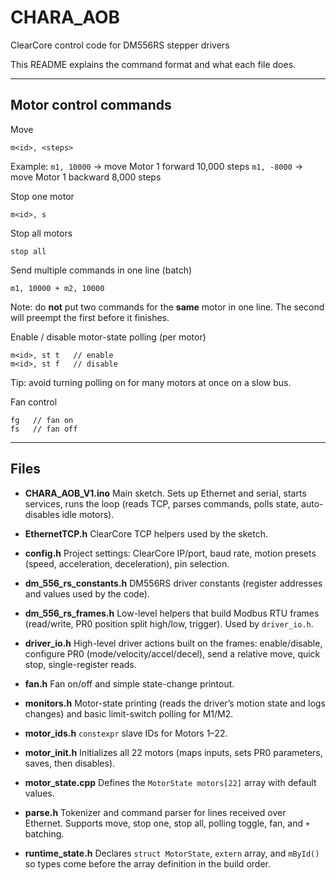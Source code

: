 # CHARA_AOB

ClearCore control code for DM556RS stepper drivers

This README explains the command format and what each file does.

---

## Motor control commands

Move

```
m<id>, <steps>
```

Example:
`m1, 10000` → move Motor 1 forward 10,000 steps
`m1, -8000` → move Motor 1 backward 8,000 steps

Stop one motor

```
m<id>, s
```

Stop all motors

```
stop all
```

Send multiple commands in one line (batch)

```
m1, 10000 + m2, 10000
```

Note: do **not** put two commands for the **same** motor in one line. The second will preempt the first before it finishes.

Enable / disable motor-state polling (per motor)

```
m<id>, st t   // enable
m<id>, st f   // disable
```

Tip: avoid turning polling on for many motors at once on a slow bus.

Fan control

```
fg   // fan on
fs   // fan off
```

---

## Files

* **CHARA_AOB_V1.ino**
  Main sketch. Sets up Ethernet and serial, starts services, runs the loop (reads TCP, parses commands, polls state, auto-disables idle motors).

* **EthernetTCP.h**
  ClearCore TCP helpers used by the sketch.

* **config.h**
  Project settings: ClearCore IP/port, baud rate, motion presets (speed, acceleration, deceleration), pin selection.

* **dm_556_rs_constants.h**
  DM556RS driver constants (register addresses and values used by the code).

* **dm_556_rs_frames.h**
  Low-level helpers that build Modbus RTU frames (read/write, PR0 position split high/low, trigger). Used by `driver_io.h`.

* **driver_io.h**
  High-level driver actions built on the frames: enable/disable, configure PR0 (mode/velocity/accel/decel), send a relative move, quick stop, single-register reads.

* **fan.h**
  Fan on/off and simple state-change printout.

* **monitors.h**
  Motor-state printing (reads the driver’s motion state and logs changes) and basic limit-switch polling for M1/M2.

* **motor_ids.h**
  `constexpr` slave IDs for Motors 1–22.

* **motor_init.h**
  Initializes all 22 motors (maps inputs, sets PR0 parameters, saves, then disables).

* **motor_state.cpp**
  Defines the `MotorState motors[22]` array with default values.

* **parse.h**
  Tokenizer and command parser for lines received over Ethernet. Supports move, stop one, stop all, polling toggle, fan, and `+` batching.

* **runtime_state.h**
  Declares `struct MotorState`, `extern` array, and `mById()` so types come before the array definition in the build order.
